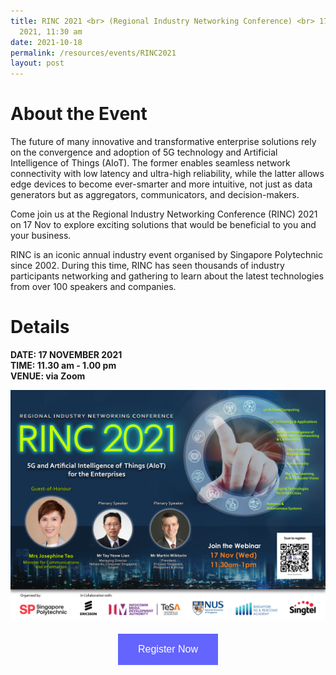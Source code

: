 ```yaml
---
title: RINC 2021 <br> (Regional Industry Networking Conference) <br> 17 Nov
  2021, 11:30 am
date: 2021-10-18
permalink: /resources/events/RINC2021
layout: post
---
```

# About the Event

The future of many innovative and transformative enterprise solutions rely on the convergence and adoption of 5G technology and Artificial Intelligence of Things (AIoT). The former enables seamless network connectivity with low latency and ultra-high reliability, while the latter allows edge devices to become ever-smarter and more intuitive, not just as data generators but as aggregators, communicators, and decision-makers.

Come join us at the Regional Industry Networking Conference (RINC) 2021 on 17 Nov to explore exciting solutions that would be beneficial to you and your business. 

RINC is an iconic annual industry event organised by Singapore Polytechnic since 2002. During this time, RINC has seen thousands of industry participants networking and gathering to learn about the latest technologies from over 100 speakers and companies.

# Details
**DATE: 17 NOVEMBER 2021 <br> 
TIME: 11.30 am - 1.00 pm <br> 
VENUE: via Zoom**


![RINC 2021](/images/events/events/RINC%202021.jpg)

<style>
#register {
  background-color: #0000ff;
  border: none;
  color: white;
  padding: 16px 32px;
  text-align: center;
  font-size: 16px;
  margin: 4px 2px;
  opacity: 0.6;
  transition: 0.3s;
  display: inline-block;
  text-decoration: none;
  cursor: pointer;
}
</style>

<center><a href="https://forms.office.com/pages/responsepage.aspx?id=Av8Edtir20WMrFUAVDI_yXbq6I4gol9Ll2SAZeoME79UQ0VLQ0NURDdaVUMzNE1LSDBYS0NZMUhZNi4u" target="_blank"><button id="register" class="btn">Register Now</button></a></center>
